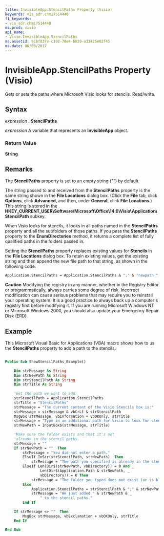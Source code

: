 ```yaml
---
title: InvisibleApp.StencilPaths Property (Visio)
keywords: vis_sdr.chm17514440
f1_keywords:
- vis_sdr.chm17514440
ms.prod: visio
api_name:
- Visio.InvisibleApp.StencilPaths
ms.assetid: 9cbf837e-c192-78e4-b829-a33425e82f45
ms.date: 06/08/2017
---
```



# InvisibleApp.StencilPaths Property (Visio)

Gets or sets the paths where Microsoft Visio looks for stencils. Read/write.


## Syntax

 _expression_ . **StencilPaths**

 _expression_ A variable that represents an **InvisibleApp** object.


### Return Value

 **String**


## Remarks

The  **StencilPaths** property is set to an empty string ("") by default.

The string passed to and received from the  **StencilPaths** property is the same string shown in the **File Locations** dialog box. (Click the **File** tab, click **Options**, click  **Advanced**, and then, under  **General**, click  **File Locations**.) This string is stored in the  **HKEY_CURRENT_USER\Software\Microsoft\Office\14.0\Visio\Application\StencilPath** subkey.

When Visio looks for stencils, it looks in all paths named in the  **StencilPaths** property and all the subfolders of those paths. If you pass the **StencilPaths** property to the **EnumDirectories** method, it returns a complete list of fully qualified paths in the folders passed in.

Setting the  **StencilPaths** property replaces existing values for **Stencils** in the **File Locations** dialog box. To retain existing values, get the existing string and then append the new file path to that string, as shown in the following code:




```vb
Application.StencilPaths = Application.StencilPaths & ";" & "newpath ".
```


 **Caution**   Modifying the registry in any manner, whether in the Registry Editor or programmatically, always carries some degree of risk. Incorrect modification can cause serious problems that may require you to reinstall your operating system. It is a good practice to always back up a computer's registry first before modifying it. If you are running Microsoft Windows NT or Microsoft Windows 2000, you should also update your Emergency Repair Disk (ERD).


## Example

This Microsoft Visual Basic for Applications (VBA) macro shows how to us the  **StencilPaths** property to add a path to the stencils.


```vb
 
Public Sub ShowStencilPaths_Example() 
  
    Dim strMessage As String 
    Dim strNewPath As String 
    Dim strStencilPath As String 
    Dim strTitle As String 
 
    'Get the path we want to add.  
    strStencilPath = Application.StencilPaths  
    strTitle = "StencilPaths"  
    strMessage = "The current content of the Visio Stencils box is:"  
    strMessage = strMessage & vbCrLf & strStencilPath  
    MsgBox strMessage, vbInformation + vbOKOnly, strTitle  
    strMessage = "Type in an additional path for Visio to look for stencils. "  
    strNewPath = InputBox$(strMessage, strTitle)  
 
    'Make sure the folder exists and that it's not 
    'already in the stencil paths.  
    strMessage = ""  
    If strNewPath = ""  Then 
        strMessage = "You did not enter a path." 
        ElseIf InStr(strStencilPath, strNewPath)  Then 
            strMessage = "The path you specified is already in the stencil paths."  
        ElseIf Len(Dir$(strNewPath, vbDirectory)) = 0 And _  
                Len(Dir$(Application.Path & strNewPath, _  
                vbDirectory)) = 0 Then 
            strMessage = "The folder you typed does not exist (or is blank)."  
        Else 
            Application.StencilPaths = strStencilPath & ";" & strNewPath  
            strMessage = "We just added " & strNewPath & _  
                " to the stencil paths."  
        End If 
   
    If strMessage <> ""  Then 
        MsgBox strMessage, vbExclamation + vbOKOnly, strTitle  
    End If 
   
End Sub
```


